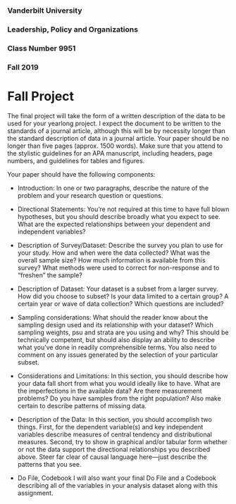 ### Vanderbilt University
### Leadership, Policy and Organizations
### Class Number 9951
### Fall 2019
# Fall Project

The final project will take the form of a written description of the data to be used for your
yearlong project. I expect the document to be written to the standards of a journal article, although
this will be by necessity longer than the standard description of data in a journal article.
Your paper should be no longer than five pages (approx. 1500 words). Make sure that you
attend to the stylistic guidelines for an APA manuscript, including headers, page numbers, and
guidelines for tables and figures.

Your paper should have the following components:

* Introduction: In one or two paragraphs, describe the nature of the problem and your research
question or questions.

* Directional Statements: You’re not required at this time to have full blown hypotheses, but you
should describe broadly what you expect to see. What are the expected relationships between
your dependent and independent variables?

* Description of Survey/Dataset: Describe the survey you plan to use for your study. How and when were
the data collected? What was the overall sample size? How much information is available
from this survey? What methods were used to correct for non-response and to “freshen”
the sample?

* Description of Dataset: Your dataset is a subset from a larger survey. How did you choose to
subset? Is your data limited to a certain group? A certain year or wave of data collection?
Which questions are included?

* Sampling considerations: What should the reader know about the sampling design used and
its relationship with your dataset? Which sampling weights, psu and strata are you using
and why? This should be technically competent, but should also display an ability to
describe what you’ve done in readily comprehensible terms. You also need to comment
on any issues generated by the selection of your particular subset.

* Considerations and Limitations: In this section, you should describe how your data fall short
from what you would ideally like to have. What are the imperfections in the available
data? Are there measurement problems? Do you have samples from the right population?
Also make certain to describe patterns of missing data.

* Description of the Data: In this section, you should accomplish two things. First, for the dependent
variable(s) and key independent variables describe measures of central tendency
and distributional measures. Second, try to show in graphical and/or tabular form whether
or not the data support the directional relationships you described above. Steer far clear
of causal language here—just describe the patterns that you see.

* Do File, Codebook I will also want your final Do File and a Codebook describing all of the variables
in your analysis dataset along with this assignment.

